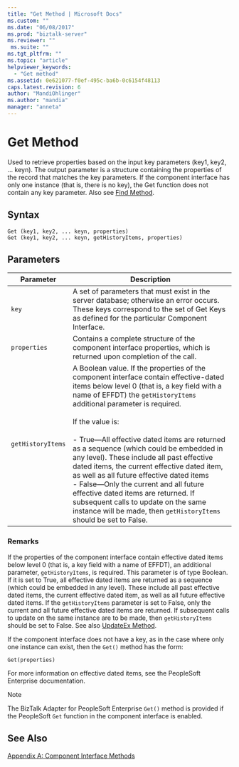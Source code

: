 ```yaml
---
title: "Get Method | Microsoft Docs"
ms.custom: ""
ms.date: "06/08/2017"
ms.prod: "biztalk-server"
ms.reviewer: ""
 ms.suite: ""
ms.tgt_pltfrm: ""
ms.topic: "article"
helpviewer_keywords: 
  - "Get method"
ms.assetid: 0e621077-f0ef-495c-ba6b-0c6154f48113
caps.latest.revision: 6
author: "MandiOhlinger"
ms.author: "mandia"
manager: "anneta"
---
```

# Get Method
Used to retrieve properties based on the input key parameters (key1, key2, … keyn). The output parameter is a structure containing the properties of the record that matches the key parameters. If the component interface has only one instance (that is, there is no key), the Get function does not contain any key parameter. Also see [Find Method](../core/find-method.md).  
  
## Syntax  
  
```  
Get (key1, key2, ... keyn, properties)  
Get (key1, key2, ... keyn, getHistoryItems, properties)  
```  
  
## Parameters  
  
|Parameter|Description|  
|---------------|-----------------|  
|`key`|A set of parameters that must exist in the server database; otherwise an error occurs. These keys correspond to the set of Get Keys as defined for the particular Component Interface.|  
|`properties`|Contains a complete structure of the component interface properties, which is returned upon completion of the call.|  
|`getHistoryItems`|A Boolean value. If the properties of the component interface contain effective-dated items below level 0 (that is, a key field with a name of EFFDT) the `getHistoryItems` additional parameter is required.<br /><br /> If the value is:<br /><br /> -   True—All effective dated items are returned as a sequence (which could be embedded in any level). These include all past effective dated items, the current effective dated item, as well as all future effective dated items<br />-   False—Only the current and all future effective dated items are returned. If subsequent calls to update on the same instance will be made, then `getHistoryItems` should be set to False.|  
  
### Remarks  
 If the properties of the component interface contain effective dated items below level 0 (that is, a key field with a name of EFFDT), an additional parameter, `getHistoryItems`, is required. This parameter is of type Boolean. If it is set to True, all effective dated items are returned as a sequence (which could be embedded in any level). These include all past effective dated items, the current effective dated item, as well as all future effective dated items. If the `getHistoryItems` parameter is set to False, only the current and all future effective dated items are returned. If subsequent calls to update on the same instance are to be made, then `getHistoryItems` should be set to False. See also [UpdateEx Method](../core/updateex-method.md).  
  
 If the component interface does not have a key, as in the case where only one instance can exist, then the `Get()` method has the form:  
  
```  
Get(properties)  
```  
  
 For more information on effective dated items, see the PeopleSoft Enterprise documentation.  
  
> [!NOTE]
>  The BizTalk Adapter for PeopleSoft Enterprise `Get()` method is provided if the PeopleSoft `Get` function in the component interface is enabled.  
  
## See Also  
 [Appendix A: Component Interface Methods](../core/appendix-a-component-interface-methods.md)